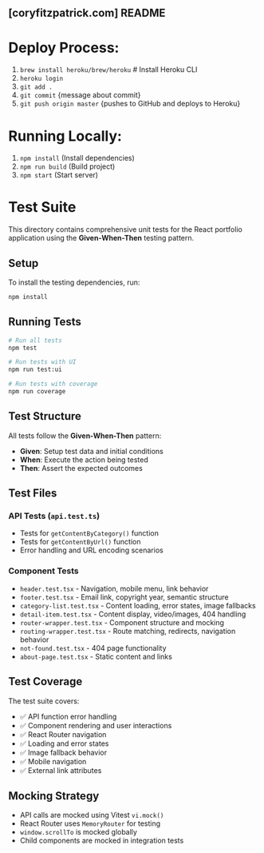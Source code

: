 ## [coryfitzpatrick.com] README

# Deploy Process:

1. `brew install heroku/brew/heroku` # Install Heroku CLI
2. `heroku login`
3. `git add .`
4. `git commit` {message about commit}
5. `git push origin master` {pushes to GitHub and deploys to Heroku}

# Running Locally:

1. `npm install` (Install dependencies)
2. `npm run build` (Build project)
3. `npm start` (Start server)

# Test Suite

This directory contains comprehensive unit tests for the React portfolio application using the **Given-When-Then** testing pattern.

## Setup

To install the testing dependencies, run:

```bash
npm install
```

## Running Tests

```bash
# Run all tests
npm test

# Run tests with UI
npm run test:ui

# Run tests with coverage
npm run coverage
```

## Test Structure

All tests follow the **Given-When-Then** pattern:

- **Given**: Setup test data and initial conditions
- **When**: Execute the action being tested
- **Then**: Assert the expected outcomes

## Test Files

### API Tests (`api.test.ts`)
- Tests for `getContentByCategory()` function
- Tests for `getContentByUrl()` function
- Error handling and URL encoding scenarios

### Component Tests
- `header.test.tsx` - Navigation, mobile menu, link behavior
- `footer.test.tsx` - Email link, copyright year, semantic structure
- `category-list.test.tsx` - Content loading, error states, image fallbacks
- `detail-item.test.tsx` - Content display, video/images, 404 handling
- `router-wrapper.test.tsx` - Component structure and mocking
- `routing-wrapper.test.tsx` - Route matching, redirects, navigation behavior
- `not-found.test.tsx` - 404 page functionality
- `about-page.test.tsx` - Static content and links

## Test Coverage

The test suite covers:
- ✅ API function error handling
- ✅ Component rendering and user interactions
- ✅ React Router navigation
- ✅ Loading and error states
- ✅ Image fallback behavior
- ✅ Mobile navigation
- ✅ External link attributes

## Mocking Strategy

- API calls are mocked using Vitest `vi.mock()`
- React Router uses `MemoryRouter` for testing
- `window.scrollTo` is mocked globally
- Child components are mocked in integration tests
